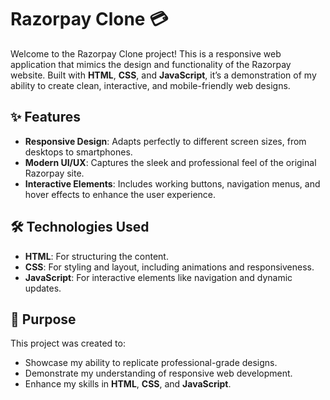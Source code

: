 # Razorpay Clone 💳  

Welcome to the Razorpay Clone project! This is a responsive web application that mimics the design and functionality of the Razorpay website. Built with **HTML**, **CSS**, and **JavaScript**, it’s a demonstration of my ability to create clean, interactive, and mobile-friendly web designs.  

## ✨ Features  

- **Responsive Design**: Adapts perfectly to different screen sizes, from desktops to smartphones.  
- **Modern UI/UX**: Captures the sleek and professional feel of the original Razorpay site.  
- **Interactive Elements**: Includes working buttons, navigation menus, and hover effects to enhance the user experience.  

## 🛠️ Technologies Used  

- **HTML**: For structuring the content.  
- **CSS**: For styling and layout, including animations and responsiveness.  
- **JavaScript**: For interactive elements like navigation and dynamic updates.  

## 🎯 Purpose  

This project was created to:  
- Showcase my ability to replicate professional-grade designs.  
- Demonstrate my understanding of responsive web development.  
- Enhance my skills in **HTML**, **CSS**, and **JavaScript**.  


